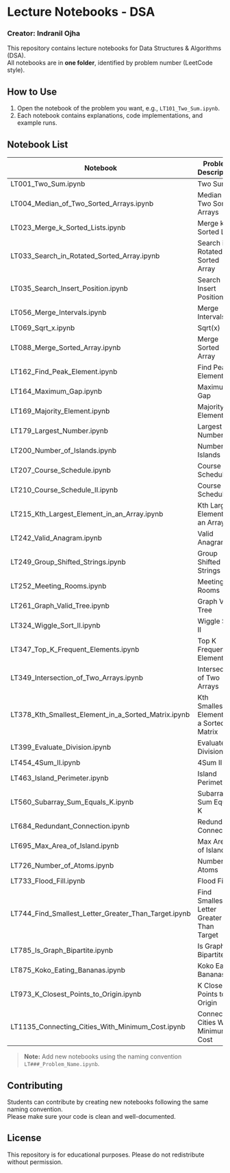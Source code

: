 # Lecture Notebooks - DSA
### Creator: Indranil Ojha
This repository contains lecture notebooks for Data Structures & Algorithms (DSA).  
All notebooks are in **one folder**, identified by problem number (LeetCode style).  

## How to Use
1. Open the notebook of the problem you want, e.g., `LT101_Two_Sum.ipynb`.
2. Each notebook contains explanations, code implementations, and example runs.

## Notebook List

| Notebook | Problem Description |
|----------|-------------------|
| LT001_Two_Sum.ipynb | Two Sum |
| LT004_Median_of_Two_Sorted_Arrays.ipynb | Median of Two Sorted Arrays |
| LT023_Merge_k_Sorted_Lists.ipynb | Merge k Sorted Lists |
| LT033_Search_in_Rotated_Sorted_Array.ipynb | Search in Rotated Sorted Array |
| LT035_Search_Insert_Position.ipynb | Search Insert Position |
| LT056_Merge_Intervals.ipynb | Merge Intervals |
| LT069_Sqrt_x.ipynb | Sqrt(x) |
| LT088_Merge_Sorted_Array.ipynb | Merge Sorted Array |
| LT162_Find_Peak_Element.ipynb | Find Peak Element |
| LT164_Maximum_Gap.ipynb | Maximum Gap |
| LT169_Majority_Element.ipynb | Majority Element |
| LT179_Largest_Number.ipynb | Largest Number |
| LT200_Number_of_Islands.ipynb | Number of Islands |
| LT207_Course_Schedule.ipynb | Course Schedule |
| LT210_Course_Schedule_II.ipynb | Course Schedule II |
| LT215_Kth_Largest_Element_in_an_Array.ipynb | Kth Largest Element in an Array |
| LT242_Valid_Anagram.ipynb | Valid Anagram |
| LT249_Group_Shifted_Strings.ipynb | Group Shifted Strings |
| LT252_Meeting_Rooms.ipynb | Meeting Rooms |
| LT261_Graph_Valid_Tree.ipynb | Graph Valid Tree |
| LT324_Wiggle_Sort_II.ipynb | Wiggle Sort II |
| LT347_Top_K_Frequent_Elements.ipynb | Top K Frequent Elements |
| LT349_Intersection_of_Two_Arrays.ipynb | Intersection of Two Arrays |
| LT378_Kth_Smallest_Element_in_a_Sorted_Matrix.ipynb | Kth Smallest Element in a Sorted Matrix |
| LT399_Evaluate_Division.ipynb | Evaluate Division |
| LT454_4Sum_II.ipynb | 4Sum II |
| LT463_Island_Perimeter.ipynb | Island Perimeter |
| LT560_Subarray_Sum_Equals_K.ipynb | Subarray Sum Equals K |
| LT684_Redundant_Connection.ipynb | Redundant Connection |
| LT695_Max_Area_of_Island.ipynb | Max Area of Island |
| LT726_Number_of_Atoms.ipynb | Number of Atoms |
| LT733_Flood_Fill.ipynb | Flood Fill |
| LT744_Find_Smallest_Letter_Greater_Than_Target.ipynb | Find Smallest Letter Greater Than Target |
| LT785_Is_Graph_Bipartite.ipynb | Is Graph Bipartite? |
| LT875_Koko_Eating_Bananas.ipynb | Koko Eating Bananas |
| LT973_K_Closest_Points_to_Origin.ipynb | K Closest Points to Origin |
| LT1135_Connecting_Cities_With_Minimum_Cost.ipynb | Connecting Cities With Minimum Cost |

> **Note:** Add new notebooks using the naming convention `LT###_Problem_Name.ipynb`.

## Contributing
Students can contribute by creating new notebooks following the same naming convention.  
Please make sure your code is clean and well-documented.

## License
This repository is for educational purposes. Please do not redistribute without permission.
